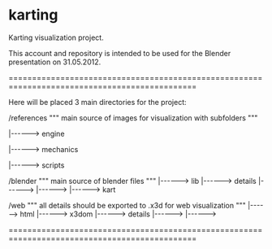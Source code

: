 karting
=======

Karting visualization project.

This account and repository is intended to be used for the Blender presentation on 31.05.2012.

==============================================================================================

Here will be placed 3 main directories for the project:

/references     """ main source of images for visualization with subfolders """
  
  |------> engine
  
  |------> mechanics
  
  |------> scripts

/blender    """ main source of blender files """
  |------> lib
  |------> details
    |------> 
    |------> 
  |------> kart

/web    """ all details should be exported to .x3d for web visualization """
  |------> html
    |------> x3dom
    |------> details
      |------> 
      |------> 

==============================================================================================